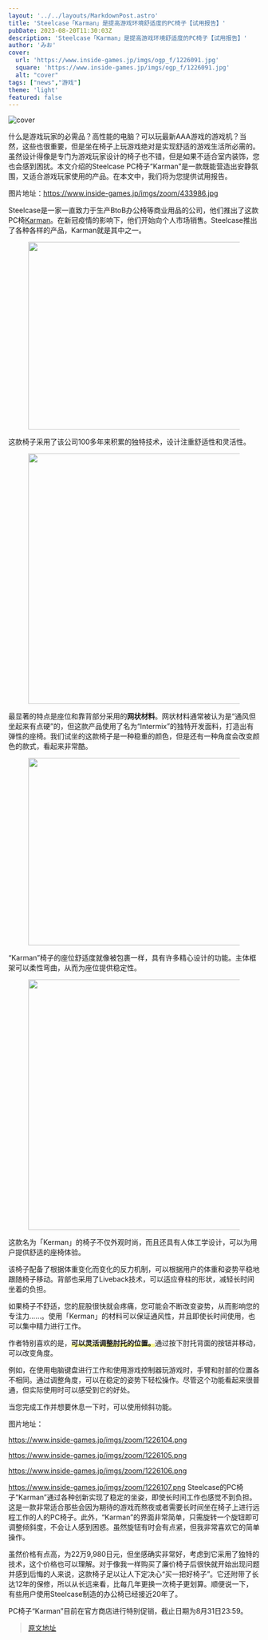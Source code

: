 ```yaml
---
layout: '../../layouts/MarkdownPost.astro'
title: 'Steelcase「Karman」是提高游戏环境舒适度的PC椅子【试用报告】'
pubDate: 2023-08-20T11:30:03Z
description: 'Steelcase「Karman」是提高游戏环境舒适度的PC椅子【试用报告】'
author: 'みお'
cover:
  url: 'https://www.inside-games.jp/imgs/ogp_f/1226091.jpg'
  square: 'https://www.inside-games.jp/imgs/ogp_f/1226091.jpg'
  alt: "cover"
tags: ["news","游戏"]
theme: 'light'
featured: false
---
```


![cover](https://www.inside-games.jp/imgs/ogp_f/1226091.jpg)

什么是游戏玩家的必需品？高性能的电脑？可以玩最新AAA游戏的游戏机？当然，这些也很重要，但是坐在椅子上玩游戏绝对是实现舒适的游戏生活所必需的。虽然设计得像是专门为游戏玩家设计的椅子也不错，但是如果不适合室内装饰，您也会感到困扰。本文介绍的Steelcase PC椅子“Karman”是一款既能营造出安静氛围，又适合游戏玩家使用的产品。在本文中，我们将为您提供试用报告。

图片地址：https://www.inside-games.jp/imgs/zoom/433986.jpg
<p>Steelcase是一家一直致力于生产BtoB办公椅等商业用品的公司，他们推出了这款PC椅<a target="_blank" rel="noopener noreferrer nofollow" href="https://www.steelcase.com/asia-ja/products/office-chairs/steelcase-karman/">Karman</a>。在新冠疫情的影响下，他们开始向个人市场销售。Steelcase推出了各种各样的产品，Karman就是其中之一。</p><figure class="ctms-editor-image"><img src="https://www.inside-games.jp/imgs/zoom/1226100.png" class="inline-article-image" width="670" height="376"></figure><p>这款椅子采用了该公司100多年来积累的独特技术，设计注重舒适性和灵活性。</p><figure class="ctms-editor-image"><img src="https://www.inside-games.jp/imgs/zoom/1226101.png" class="inline-article-image" width="670" height="502"></figure><p>最显著的特点是座位和靠背部分采用的<b>网状材料</b>。网状材料通常被认为是“通风但坐起来有点硬”的，但这款产品使用了名为“Intermix”的独特开发面料，打造出有弹性的座椅。我们试坐的这款椅子是一种稳重的颜色，但是还有一种角度会改变颜色的款式，看起来非常酷。</p><figure class="ctms-editor-image"><img src="https://www.inside-games.jp/imgs/zoom/1226102.png" class="inline-article-image" width="670" height="376"></figure><p>“Karman”椅子的座位舒适度就像被包裹一样，具有许多精心设计的功能。主体框架可以柔性弯曲，从而为座位提供稳定性。</p><figure class="ctms-editor-image"><img src="https://www.inside-games.jp/imgs/zoom/1226103.png" class="inline-article-image" width="670" height="502"></figure>
<p>这款名为「Kerman」的椅子不仅外观时尚，而且还具有人体工学设计，可以为用户提供舒适的座椅体验。</p><p>该椅子配备了根据体重变化而变化的反力机制，<span class="underline">可以根据用户的体重和姿势平稳地跟随椅子移动。</span>背部也采用了Liveback技术，可以适应脊柱的形状，减轻长时间坐着的负担。</p><p>如果椅子不舒适，您的屁股很快就会疼痛，您可能会不断改变姿势，从而影响您的专注力......。使用「Kerman」的材料可以保证通风性，并且即使长时间使用，也可以集中精力进行工作。</p><p>作者特别喜欢的是，<span class="underline" style="background: linear-gradient(transparent 60%, #F7F797 60%);"><b>可以灵活调整肘托的位置。</b></span>通过按下肘托背面的按钮并移动，可以改变角度。</p><p>例如，在使用电脑键盘进行工作和使用游戏控制器玩游戏时，手臂和肘部的位置各不相同。通过调整角度，可以在稳定的姿势下轻松操作。尽管这个功能看起来很普通，但实际使用时可以感受到它的好处。</p><p>当您完成工作并想要休息一下时，可以使用倾斜功能。</p>

图片地址：

https://www.inside-games.jp/imgs/zoom/1226104.png

https://www.inside-games.jp/imgs/zoom/1226105.png

https://www.inside-games.jp/imgs/zoom/1226106.png

https://www.inside-games.jp/imgs/zoom/1226107.png
Steelcase的PC椅子“Karman”通过各种创新实现了稳定的坐姿，即使长时间工作也感觉不到负担。这是一款非常适合那些会因为期待的游戏而熬夜或者需要长时间坐在椅子上进行远程工作的人的PC椅子。此外，“Karman”的界面非常简单，只需旋转一个旋钮即可调整倾斜度，不会让人感到困惑。虽然旋钮有时会有点紧，但我非常喜欢它的简单操作。 

虽然价格有点高，为22万9,980日元，但坐感确实非常好，考虑到它采用了独特的技术，这个价格也可以理解。对于像我一样购买了廉价椅子后很快就开始出现问题并感到后悔的人来说，这款椅子足以让人下定决心“买一把好椅子”。它还附带了长达12年的保修，所以从长远来看，比每几年更换一次椅子更划算。顺便说一下，有些用户使用Steelcase制造的办公椅已经接近20年了。 

PC椅子“Karman”目前在官方商店进行特别促销，截止日期为8月31日23:59。

>[原文地址](https://www.inside-games.jp/article/2023/08/20/147953.html)  